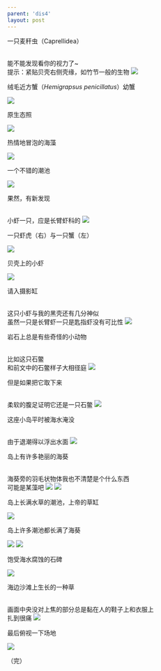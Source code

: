 ```yaml
---
parent: 'dis4'
layout: post
---
```

一只麦秆虫（Caprellidea）

<br>
能不能发现看你的视力了~

<br>
提示：紧贴贝壳右侧壳缘，如竹节一般的生物

<img class='disc' src='https://lykoseremos.github.io/gmalb-01/dis4/34.jpg'>

绒毛近方蟹（<i>Hemigrapsus penicillatus</i>）幼蟹

<img class='disc' src='https://lykoseremos.github.io/gmalb-01/dis4/35.jpg'>

原生态照

<img class='disc' src='https://lykoseremos.github.io/gmalb-01/dis4/36.jpg'>

热情地冒泡的海藻

<img class='disc' src='https://lykoseremos.github.io/gmalb-01/dis4/37.jpg'>

一个不错的潮池

<img class='disc' src='https://lykoseremos.github.io/gmalb-01/dis4/38.jpg'>

果然，有新发现

<br>
小虾一只，应是长臂虾科的

<img class='disc' src='https://lykoseremos.github.io/gmalb-01/dis4/39.jpg'>

一只虾虎（右）与一只蟹（左）

<img class='disc' src='https://lykoseremos.github.io/gmalb-01/dis4/40.jpg'>

贝壳上的小虾

<img class='disc' src='https://lykoseremos.github.io/gmalb-01/dis4/41.jpg'>

请入摄影缸

<br>
这只小虾与我的黑壳还有几分神似

<br>
虽然一只是长臂虾一只是匙指虾没有可比性

<img class='disc' src='https://lykoseremos.github.io/gmalb-01/dis4/42.jpg'>

岩石上总是有些奇怪的小动物

<br>
比如这只石鳖

<br>
和前文中的石鳖样子大相径庭

<img class='disc' src='https://lykoseremos.github.io/gmalb-01/dis4/43.jpg'>

但是如果把它取下来

<br>
柔软的腹足证明它还是一只石鳖

<img class='disc' src='https://lykoseremos.github.io/gmalb-01/dis4/44.jpg'>

这座小岛平时被海水淹没

<br>
由于退潮得以浮出水面

<img class='disc' src='https://lykoseremos.github.io/gmalb-01/dis4/45.jpg'>

岛上有许多艳丽的海葵

<br>
海葵旁的羽毛状物体我也不清楚是个什么东西

<br>
可能是某藻吧

<img class='disc' src='https://lykoseremos.github.io/gmalb-01/dis4/46.jpg'>

<img class='disc' src='https://lykoseremos.github.io/gmalb-01/dis4/47.jpg'>

岛上长满水草的潮池，上帝的草缸

<img class='disc' src='https://lykoseremos.github.io/gmalb-01/dis4/48.jpg'>

岛上许多潮池都长满了海葵

<img class='disc' src='https://lykoseremos.github.io/gmalb-01/dis4/49.jpg'>

<img class='disc' src='https://lykoseremos.github.io/gmalb-01/dis4/51.jpg'>

饱受海水腐蚀的石碑

<img class='disc' src='https://lykoseremos.github.io/gmalb-01/dis4/50.jpg'>

海边沙滩上生长的一种草

<br>
画面中央没对上焦的部分总是黏在人的鞋子上和衣服上

<br>
扎到很痛

<img class='disc' src='https://lykoseremos.github.io/gmalb-01/dis4/52.jpg'>

最后俯视一下场地

<img class='disc' src='https://lykoseremos.github.io/gmalb-01/dis4/53.jpg'>

（完）

​
